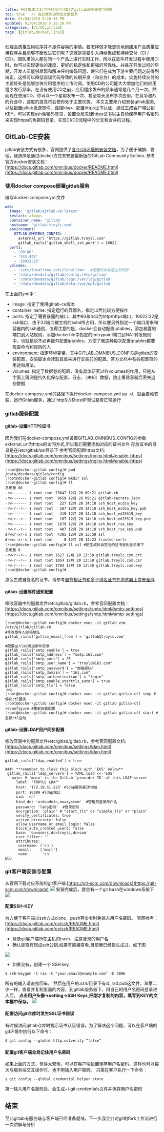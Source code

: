 ```yaml
---
title: 持续集成(CI)与持续交付(CD)之gitlab服务安装与配置
toc: true   // 在文章侧边增加文章目录
date: 01/04/2018 5:26:15 PM 
updated: 01/04/2018 5:26:20 PM 
categories: [CI/CD,gitlab]
tags: [gitlab,docker,linux]
---
```


创建高质量应用程序并不是件容易的事情。要怎样做才能更快地创建用户高质量应用程序并且能够不断改进它们呢？这就是需要引入持续集成和持续交付（CI / CD）。团队里的人都在同一个产品上进行实时工作，所以在软件开发过程中使用CI时，你可以实现更快的速度、更好的稳定性和更强的可靠性。并且在开发过程的早期，开发人员能够发现和解决任何编码问题，使它们在成为下游主要问题之前得到纠正。这样可以降低错误代码导致的长期开发（和业务）的成本。实施持续交付的主要好处是能够加快应用程序的上市时间。使用CD的公司能大大增加他们的应用程序发行频率。在没有使用CD之前，应用程序发布的频率通常是几个月一次。然而现在使用CD，你可以一个星期发布一次、甚至每天发布多次应用。在竞争激烈的行业中，速度的提高将会使你处于主要优势。
本文主要来介绍安装gitlab服务,以及配置gitlab发送邮件、连接ldap、配置https证书认证，通过生成客户端公钥KEY，可以实现ssh免密码登录，设置全局忽律https证书以主自动保存用户名密码来实现https的免密码登录，实现CI/CD流程中的分支和合并的过程。

## GitLab-CE安装
gitlab安装方式有很多，官网提供了[各个OS环境的安装文档](https://about.gitlab.com/installation/)，为了便于编排、管理，我选择是通过docker方式来安装最新版的GitLab Community Edition.
参考官方docker安装文档：[https://docs.gitlab.com/omnibus/docker/README.html](https://docs.gitlab.com/omnibus/docker/README.html)

### 使用docker compose部署gitlab服务
 
 编写docker-compose.yml文件  
 
```yml
web:
  image: 'gitlab/gitlab-ce:latest'
  restart: always
  container_name: 'gitlab'
  hostname: 'gitlab.troylc.com'
  environment:
    GITLAB_OMNIBUS_CONFIG: |
      external_url 'https://gitlab.troylc.com'
      gitlab_rails['gitlab_shell_ssh_port'] = 10022
  ports:
    - '80:80'
    - '443:443'
    - '10022:22'
  volumes:
    - '/etc/localtime:/etc/localtime'  #配置时钟与宿主机同步
    - '/data/devdata/gitlab/config:/etc/gitlab'
    - '/data/devdata/gitlab/logs:/var/log/gitlab'
    - '/data/devdata/gitlab/data:/var/opt/gitlab'

```
在上面的yml中：

- image: 指定了使用gitlab-ce版本
- container_name: 指定运行的容器名，指定以后比较方便操作
- ports: 指定了需要暴露的端口，其中80和443为http/https端口，10022:22是ssh端口，由于22端口被主机的sshd所占用，所以要另外指定一个端口用来和容器内的ssh通信，值得注意的是，docker会自动配置iptables，添加暴露的端口到入站规则，添加dockerfile中指定的entrypoint端口到NAT转发规则中，也就是说不必再额外配置iptables，方便了我这种每次配置iptables都要现查命令和规则的人
- environment: 指定环境变量，其中GITLAB_OMNIBUS_CONFIG是gitlab的安装配置，安装脚本会读取其值来进行安装前的配置。官方文档中有各配置项的用途和用法。
- volumes: 指定了数据卷的配置，没有具体研究过各volumes的作用，只是从字面上猜测是持久化保存配置、日志、（未知）数据，防止重建容器后丢失这些数据

在docker-compose.yml的路径下执行docker-compose.yml up -d，就会自动安装、运行Gitlab服务，通过 httpS://$hostIP测试是否正常运行

### gitlab服务配置
#### gitlab-设置HTTPS证书
因为我们在docker-compose.yml设置GITLAB_OMNIBUS_CONFIG的参数external_url为https的访问方式,所以我们需要添加对应的证书文件
存放证书的目录是在/etc/gitlab/ssl目录下
参考官网配置https文档:[https://docs.gitlab.com/omnibus/settings/nginx.html#enable-https](https://docs.gitlab.com/omnibus/settings/nginx.html#enable-https)

```
[root@docker-gitlab config]# pwd
/data/devdata/gitlab/config
[root@docker-gitlab config]# mkdir ssl
[root@docker-gitlab config]# ll
总用量 86
-rw------- 1 root root 73047 12月 26 09:21 gitlab.rb
-rw------- 1 root root  9659 12月 26 09:21 gitlab-secrets.json
-rw------- 1 root root   227 12月 20 14:18 ssh_host_ecdsa_key
-rw-r--r-- 1 root root   187 12月 20 14:18 ssh_host_ecdsa_key.pub
-rw------- 1 root root   419 12月 20 14:18 ssh_host_ed25519_key
-rw-r--r-- 1 root root   107 12月 20 14:18 ssh_host_ed25519_key.pub
-rw------- 1 root root  1679 12月 20 14:18 ssh_host_rsa_key
-rw-r--r-- 1 root root   407 12月 20 14:18 ssh_host_rsa_key.pub
drwxr-xr-x 1 root root  4385 12月 20 13:58 ssl
drwxr-xr-x 1 root root     0 12月 20 14:23 trusted-certs
[root@docker-gitlab config]# ll ssl #把生成的自签名的证书放到此目录下
总用量 6
-rw-r--r-- 1 root root 1627 12月 20 13:58 gitlab.troylc.com.crt
-rw-r--r-- 1 root root 1054 12月 20 13:58 gitlab.troylc.com.csr
-rw-r--r-- 1 root root 1704 12月 20 13:58 gitlab.troylc.com.key
[root@docker-gitlab config]# 

```
怎么生成自签名的证书，请参考[自签根证书和多子域名证书在浏览器上变安全绿](http://www.troylc.cc/certificate/nginx/macOs/2017/11/27/nginx-chrome-ce.html)

#### gitlab-设置邮件通知配置
修改容器中的配置文件/etc/gitlab/gitlab.rb，参考官网配置文档：[https://docs.gitlab.com/omnibus/settings/smtp.html#smtp-settings](https://docs.gitlab.com/omnibus/settings/smtp.html#smtp-settings)

```
[root@docker-gitlab config]# docker exec -it gitlab vim /etc/gitlab/gitlab.rb
#修改发件人邮箱地址
gitlab_rails['gitlab_email_from'] = 'gitlab@troylc.com'

#配置gitlab发送邮件信息
gitlab_rails['smtp_enable'] = true
gitlab_rails['smtp_address'] = "smtp.163.com"
gitlab_rails['smtp_port'] = 25
gitlab_rails['smtp_user_name'] = "troylc@163.com"
gitlab_rails['smtp_password'] = "邮箱密码"
gitlab_rails['smtp_domain'] = "163.com"
gitlab_rails['smtp_authentication'] = "login"
gitlab_rails['smtp_enable_starttls_auto'] = true
gitlab_rails['smtp_tls'] = false
:wq
[root@docker-gitlab config]# docker exec -it gitlab gitlab-ctl stop #停止ctl服务
[root@docker-gitlab config]# docker exec -it gitlab gitlab-ctl reconfigure #重新加载配置
[root@docker-gitlab config]# docker exec -it gitlab gitlab-ctl start #重新ctl启动

```

#### gitlab-设置LDAP用户同步配置
修改容器中的配置文件/etc/gitlab/gitlab.rb，参考官网配置文档:[https://docs.gitlab.com/omnibus/settings/ldap.html](https://docs.gitlab.com/omnibus/settings/ldap.html)

```
gitlab_rails['ldap_enabled'] = true

###! **remember to close this block with 'EOS' below**
 gitlab_rails['ldap_servers'] = YAML.load <<-'EOS'
   main: # 'main' is the GitLab 'provider ID' of this LDAP server
     label: 'TROYLC LDAP'
     host: '172.19.61.223' #ldap服务器IP地址
     port: 10389 #ldap端口
     uid: 'cn' 
     bind_dn: 'uid=admin,ou=system'  #管理员登录用户名
     password: 'ladp密码'  #登录密码
     encryption: 'plain' # "start_tls" or "simple_tls" or "plain"
     verify_certificates: true
     active_directory: false
     allow_username_or_email_login: false
     block_auto_created_users: false
     base: 'ou=users,dc=troylc,dc=com'
     user_filter: ''
     attributes:
      username: ['cn']
      email:    ['mail']
      name:      'sn'
EOS

```

### git客户端安装与配置
从官网下载对应系统的git客户端:[https://git-scm.com/downloads](https://git-scm.com/downloads)
![](/images/cicd/gitlab/15151157733275.jpg)
安装完成后，就会有一个git bash在windows系统下
![](/images/cicd/gitlab/15151167378745.jpg)
#### 配置SSH-KEY
为方便于客户端以ssh方式clone，push等命令时免输入用户名密码。
官网参考：[https://docs.gitlab.com/ce/ssh/README.html](https://docs.gitlab.com/ce/ssh/README.html)

- 登录git客户端所在主机的bash，注意登录的用户名
- 确认是否有现成ssh公钥,如果有直接查看,目前我已经是生成过，如下图

![](/images/cicd/gitlab/15151175616117.jpg)

- 如果没有，创建一个 SSH key

```
$ ssh-keygen -t rsa -C "your.email@example.com" -b 4096
```
所有的输入请直接回车，
然后在用户的.ssh/目录下有id_rsd.pub这文件，和第二步一样，查看并复制里面的内容，到gitlab服务器下，用自己的用户名密码登录进入后。
**点击用户头像->setting->SSH Keys,把刚才复制的内容，填写到KEY的文本框中保存。**
![](/images/cicd/gitlab/15151264335404.jpg)

#### 配置访问git仓库时发生SSL证书错误
有时候访问gitlab仓库时提示证书认证错误，为了解决这个问题，可以在客户端的git环境中执行以下命令：

```
$ git config --global http.sslverify “false”
```

#### 配置git客户端全局记住用户名密码
如果上面的方式，觉得太繁琐，可以在客户端设置保存用户名密码，这样也可以每次与服务端交互操作时，也不用输入用户密码。
只需在客户执行一下命令：

```
$ git config --global credential.helper store
```
第一输入用户名密码后，会生成~/.git-credentials文件并保存用户名密码


## 结束
至此gitlab有服务端与客户端已经准备就绪，下一步我会针对git的fork工作流进行一次讲解与分析


